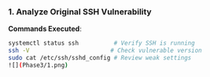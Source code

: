 ### **1. Analyze Original SSH Vulnerability**  
**Commands Executed**:  
```bash
systemctl status ssh          # Verify SSH is running  
ssh -V                       # Check vulnerable version  
sudo cat /etc/ssh/sshd_config # Review weak settings
![](Phase3/1.png)
